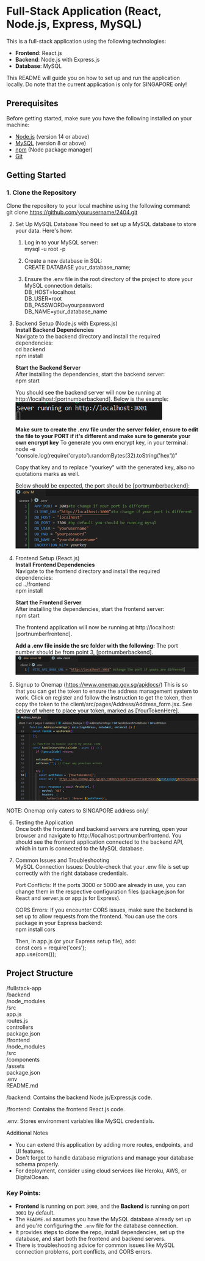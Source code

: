 # Full-Stack Application (React, Node.js, Express, MySQL)

This is a full-stack application using the following technologies:

- **Frontend**: React.js
- **Backend**: Node.js with Express.js
- **Database**: MySQL

This README will guide you on how to set up and run the application locally.
Do note that the current application is only for SINGAPORE only!

## Prerequisites

Before getting started, make sure you have the following installed on your machine:

- [Node.js](https://nodejs.org/) (version 14 or above)
- [MySQL](https://www.mysql.com/) (version 8 or above)
- [npm](https://www.npmjs.com/) (Node package manager)
- [Git](https://git-scm.com/)

## Getting Started

### 1. Clone the Repository

Clone the repository to your local machine using the following command:<br>
git clone https://github.com/yourusername/2404.git

2. Set Up MySQL Database
You need to set up a MySQL database to store your data. Here's how:
    1. Log in to your MySQL server:<br>
        mysql -u root -p

    2. Create a new database in SQL:<br>
        CREATE DATABASE your_database_name;

    3. Ensure the .env file in the root directory of the project to store your MySQL connection details:<br>
        DB_HOST=localhost<br>
        DB_USER=root<br>
        DB_PASSWORD=yourpassword<br>
        DB_NAME=your_database_name

3. Backend Setup (Node.js with Express.js) <br>
   **Install Backend Dependencies** <br>
    Navigate to the backend directory and install the required dependencies:<br>
    cd backend<br>
    npm install<br>
    
    **Start the Backend Server** <br>
    After installing the dependencies, start the backend server:<br>
    npm start

    You should see the backend server will now be running at http://localhost:[portnumberbackend].
    Below is the example:
    ![alt text](image-5.png)

    **Make sure to create the .env file under the server folder, ensure to edit the file to your PORT if it's different and make sure to generate your own encrypt key**
    To generate you own encrypt key, in your terminal:
    node -e "console.log(require('crypto').randomBytes(32).toString('hex'))"

    Copy that key and to replace "yourkey" with the generated key, also no quotations marks as well.

    Below should be expected, the port should be [portnumberbackend]:
    ![alt text](image-6.png)

4. Frontend Setup (React.js) <br>
    **Install Frontend Dependencies** <br>
    Navigate to the frontend directory and install the required dependencies:<br>
    cd ../frontend <br>
    npm install

    **Start the Frontend Server** <br>
    After installing the dependencies, start the frontend server: <br>
    npm start

    The frontend application will now be running at http://localhost:[portnumberfrontend].

    **Add a .env file inside the src folder with the following:**
    The port number should be from point 3, [portnumberbackend].
    ![alt text](image-4.png)

5. Signup to Onemap (https://www.onemap.gov.sg/apidocs/)
  This is so that you can get the token to ensure the address management system to work. Click on register and follow the instruction to get the token, then copy the token to the client/src/pages/Address/Address_form.jsx. See below of where to place your token, marked as [YourTokenHere].
  ![alt text](image.png)

  NOTE: Onemap only caters to SINGAPORE address only!

6. Testing the Application <br>
    Once both the frontend and backend servers are running, open your browser and navigate to http://localhost:portnumberfrontend. You should see the frontend application connected to the backend API, which in turn is connected to the MySQL database.

7. Common Issues and Troubleshooting <br>
    MySQL Connection Issues: Double-check that your .env file is set up correctly with the right database credentials.

    Port Conflicts: If the ports 3000 or 5000 are already in use, you can change them in the respective configuration files (package.json for React and server.js or app.js for Express).

    CORS Errors: If you encounter CORS issues, make sure the backend is set up to allow requests from the frontend. You can use the cors package in your Express backend: <br>
    npm install cors <br>
    
    Then, in app.js (or your Express setup file), add: <br>
    const cors = require('cors'); <br>
    app.use(cors());

## Project Structure
/fullstack-app<br>
  /backend<br>
    /node_modules<br>
    /src<br>
      app.js<br>
      routes.js<br>
      controllers<br>
    package.json<br>
  /frontend<br>
    /node_modules<br>
    /src<br>
      /components<br>
      /assets<br>
    package.json<br>
  .env<br>
  README.md<br>

/backend: Contains the backend Node.js/Express.js code.

/frontend: Contains the frontend React.js code.

.env: Stores environment variables like MySQL credentials.

Additional Notes
- You can extend this application by adding more routes, endpoints, and UI features.
- Don't forget to handle database migrations and manage your database schema properly.
- For deployment, consider using cloud services like Heroku, AWS, or DigitalOcean.

### Key Points:

- **Frontend** is running on port `3000`, and the **Backend** is running on port `3001` by default.
- The `README.md` assumes you have the MySQL database already set up and you're configuring the `.env` file for the database connection.
- It provides steps to clone the repo, install dependencies, set up the database, and start both the frontend and backend servers.
- There is troubleshooting advice for common issues like MySQL connection problems, port conflicts, and CORS errors.
